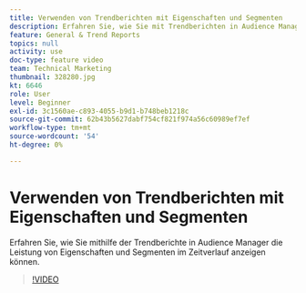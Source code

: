 ```yaml
---
title: Verwenden von Trendberichten mit Eigenschaften und Segmenten
description: Erfahren Sie, wie Sie mit Trendberichten in Audience Manager die Leistung von Eigenschaften und Segmenten im Zeitverlauf anzeigen können.
feature: General & Trend Reports
topics: null
activity: use
doc-type: feature video
team: Technical Marketing
thumbnail: 328280.jpg
kt: 6646
role: User
level: Beginner
exl-id: 3c1560ae-c893-4055-b9d1-b748beb1218c
source-git-commit: 62b43b5627dabf754cf821f974a56c60989ef7ef
workflow-type: tm+mt
source-wordcount: '54'
ht-degree: 0%

---
```


# Verwenden von Trendberichten mit Eigenschaften und Segmenten

Erfahren Sie, wie Sie mithilfe der Trendberichte in Audience Manager die Leistung von Eigenschaften und Segmenten im Zeitverlauf anzeigen können.

>[!VIDEO](https://video.tv.adobe.com/v/328280/?quality=12&learn=on)
